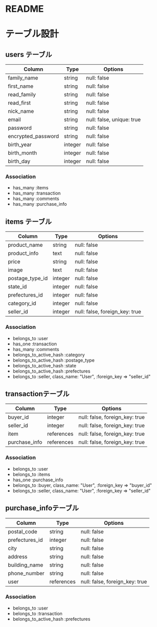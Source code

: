 # README

# テーブル設計

## users テーブル
| Column             | Type    | Options                   |
| ------------------ | ------- | ------------------------- |
| family_name        | string  | null: false               |
| first_name         | string  | null: false               |
| read_family        | string  | null: false               |
| read_first         | string  | null: false               |
| nick_name          | string  | null: false               |
| email              | string  | null: false, unique: true |
| password           | string  | null: false               |
| encrypted_password | string  | null: false               |
| birth_year         | integer | null: false               |
| birth_month        | integer | null: false               |
| birth_day          | integer | null: false               |

### Association

- has_many :items
- has_many :transaction
- has_many :comments
- has_many :purchase_info


## items テーブル
| Column          | Type    | Options                         |
| --------------- | ------- | ------------------------------- |
| product_name    | string  | null: false                     |
| product_info    | text    | null: false                     |
| price           | string  | null: false                     |
| image           | text    | null: false                     |
| postage_type_id | integer | null: false                     |
| state_id        | integer | null: false                     |
| prefectures_id  | integer | null: false                     |
| category_id     | integer | null: false                     |
| seller_id       | integer | null: false, foreign_key: true  |

### Association

- belongs_to :user
- has_one :transaction
- has_many :comments
- belongs_to_active_hash :category
- belongs_to_active_hash :postage_type
- belongs_to_active_hash :state
- belongs_to_active_hash :prefectures
- belongs_to :seller, class_name: "User", :foreign_key => "seller_id"

## transactionテーブル
| Column        | Type       | Options                        |
| ------------- | ---------- | ------------------------------ |
| buyer_id      | integer    | null: false, foreign_key: true |
| seller_id     | integer    | null: false, foreign_key: true |
| item          | references | null: false, foreign_key: true |
| purchase_info | references | null: false, foreign_key: true |

### Association

- belongs_to :user
- belongs_to :items
- has_one :purchase_info
- belongs_to :buyer, class_name: "User", :foreign_key => "buyer_id"
- belongs_to :seller, class_name: "User", :foreign_key => "seller_id"

## purchase_infoテーブル
| Column         | Type       | Options                        |
| -------------- | ---------- | ------------------------------ |
| postal_code    | string     | null: false                    |
| prefectures_id | integer    | null: false                    |
| city           | string     | null: false                    |
| address        | string     | null: false                    |
| building_name  | string     | null: false                    |
| phone_number   | string     | null: false                    |
| user           | references | null: false, foreign_key: true |

### Association

- belongs_to :user
- belongs_to :transaction
- belongs_to_active_hash :prefectures